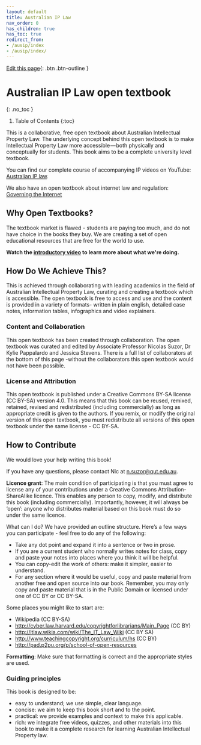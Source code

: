```yaml
---
layout: default
title: Australian IP Law
nav_order: 0
has_children: true
has_toc: true
redirect_from:
- /ausip/index
- /ausip/index/
---
```

[Edit this page](https://github.com/nicsuzor/wikijuris/blob/master/ausip/home.markdown){: .btn .btn-outline }


# Australian IP Law open textbook
{: .no_toc }

1. Table of Contents
{:toc}

This is a collaborative, free open textbook about Australian Intellectual Property Law. The underlying concept behind this open textbook is to make Intellectual Property Law more accessible — both physically and conceptually for students. This book aims to be a complete university level textbook.

You can find our complete course of accompanying IP videos on YouTube: [Australian IP law](https://www.youtube.com/playlist?list=PLL6gyWv948RU928wTpzqyDBwmIcfy2-Zz).

We also have an open textbook about internet law and regulation: [Governing the Internet](/cyberlaw/)

## Why Open Textbooks?
The textbook market is flawed - students are paying too much, and do not have choice in the books they buy. We are creating a set of open educational resources that are free for the world to use.

**Watch the [introductory video](https://www.youtube.com/watch?v=hpDMNZ6DyVQ) to learn more about what we're doing.**

## How Do We Achieve This?

This is achieved through collaborating with leading academics in the field of Australian Intellectual Property Law, curating and creating a textbook which is accessible. The open textbook is free to access and use and the content is provided in a variety of formats- written in plain english, detailed case notes, information tables, infographics and video explainers.

### Content and Collaboration

This open textbook has been created through collaboration. The open textbook was curated and edited by Associate Professor Nicolas Suzor, Dr Kylie Pappalardo and Jessica Stevens. There is a full list of collaborators at the bottom of this page -without the collaborators this open textbook would not have been possible.

### License and Attribution

This open textbook is published under a Creative Commons BY-SA license (CC BY-SA) version 4.0. This means that this book can be reused, remixed, retained, revised and redistributed (including commercially) as long as appropriate credit is given to the authors. If you remix, or modify the original version of this open textbook, you must redistribute all versions of this open textbook under the same license - CC BY-SA.

## How to Contribute

We would love your help writing this book!

If you have any questions, please contact Nic at n.suzor@qut.edu.au.


**Licence grant**: The main condition of participating is that you must agree to license any of your contributions under a Creative Commons Attribution-ShareAlike licence. This enables any person to copy, modify, and distribute this book (including commercially). Importantly, however, it will always be ‘open’: anyone who distributes material based on this book must do so under the same licence.

What can I do? We have provided an outline structure. Here’s a few ways you can participate - feel free to do any of the following:

* Take any dot point and expand it into a sentence or two in prose.
* If you are a current student who normally writes notes for class, copy and paste your notes into places where you think it will be helpful.
* You can copy-edit the work of others: make it simpler, easier to understand.
* For any section where it would be useful, copy and paste material from another free and open source into our book. Remember, you may only copy and paste material that is in the Public Domain or licensed under one of CC BY or CC BY-SA.

Some places you might like to start are:

* Wikipedia (CC BY-SA)
* http://cyber.law.harvard.edu/copyrightforlibrarians/Main_Page  (CC BY)
* http://itlaw.wikia.com/wiki/The_IT_Law_Wiki  (CC BY SA)
* http://www.teachingcopyright.org/curriculum/hs  (CC BY)
* http://pad.p2pu.org/p/school-of-open-resources


**Formatting**: Make sure that formatting is correct and the appropriate styles are used.

### Guiding principles

This book is designed to be:

* easy to understand; we use simple, clear language.
* concise: we aim to keep this book short and to the point.
* practical: we provide examples and context to make this applicable.
* rich: we integrate free videos, quizzes, and other materials into this book to make it a complete research for learning Australian Intellectual Property law.
